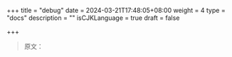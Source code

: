 +++
title = "debug"
date = 2024-03-21T17:48:05+08:00
weight = 4
type = "docs"
description = ""
isCJKLanguage = true
draft = false

+++

> 原文：